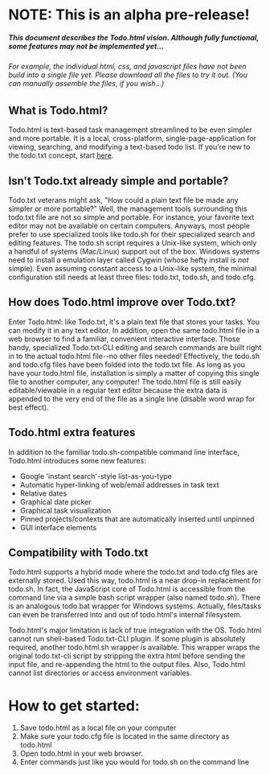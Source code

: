 # NOTE: This is an alpha pre-release!
##### This document describes the Todo.html vision. Although fully functional, some features may not be implemented yet...
###### For example, the individual html, css, and javascript files have not been build into a single file yet. Please download all the files to try it out. (You can manually assemble the files, if you wish...)

## What is Todo.html?

Todo.html is text-based task management streamlined to be even simpler and more portable. It is a local, cross-platform, single-page-application for viewing, searching, and modifying a text-based todo list. If you're new to the todo.txt concept, start [here](http://www.todotxt.com/).


## Isn't Todo.txt already simple and portable?

Todo.txt veterans might ask, "How could a plain text file be made any simpler or more portable?" Well, the management tools surrounding this todo.txt file are not so simple and portable. For instance, your favorite text editor may not be available on certain computers. Anyways, most people prefer to use specialized tools like todo.sh for their specialized search and editing features. The todo.sh script requires a Unix-like system, which only a handful of systems (Mac/Linux) support out of the box. Windows systems need to install a emulation layer called Cygwin (whose hefty install is *not* simple). Even assuming constant access to a Unix-like system, the minimal configuration still needs at least three files: todo.txt, todo.sh, and todo.cfg.


## How does Todo.html improve over Todo.txt?

Enter Todo.html: like Todo.txt, it's a plain text file that stores your tasks. You can modify it in any text editor. In addition, open the same todo.html file in a web browser to find a familiar, convenient interactive interface. Those handy, specialized Todo.txt-CLI editing and search commands are built right in to the actual todo.html file--no other files needed! Effectively, the todo.sh and todo.cfg files have been folded into the todo.txt file. As long as you have your todo.html file, installation is simply a matter of copying this single file to another computer, any computer! The todo.html file is still easily editable/viewable in a regular text editor because the extra data is appended to the very end of the file as a single line (disable word wrap for best effect).


## Todo.html extra features

In addition to the familiar todo.sh-compatible command line interface, Todo.html introduces some new features:

- Google 'instant search'-style list-as-you-type
- Automatic hyper-linking of web/email addresses in task text
- Relative dates
- Graphical date picker
- Graphical task visualization
- Pinned projects/contexts that are automatically inserted until unpinned
- GUI interface elements

## Compatibility with Todo.txt

Todo.html supports a hybrid mode where the todo.txt and todo.cfg files are externally stored. Used this way, todo.html is a near drop-in replacement for todo.sh. In fact, the JavaScript core of Todo.html is accessible from the command line via a simple bash script wrapper (also named todo.sh). There is an analogous todo.bat wrapper for Windows systems. Actually, files/tasks can even be transferred into and out of todo.html's internal filesystem.

Todo.html's major limitation is lack of true integration with the OS. Todo.html cannot run shell-based Todo.txt-CLI plugin. If some plugin is absolutely required, another todo.html.sh wrapper is available. This wrapper wraps the original todo.txt-cli script by stripping the extra html before sending the input file, and re-appending the html to the output files. Also, Todo.html cannot list directories or access environment variables.


# How to get started:

1. Save todo.html as a local file on your computer
2. Make sure your todo.cfg file is located in the same directory as todo.html
3. Open todo.html in your web browser.
4. Enter commands just like you would for todo.sh on the command line